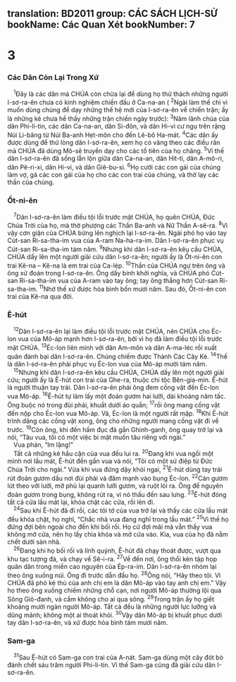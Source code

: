 translation: BD2011
group: CÁC SÁCH LỊCH-SỬ
bookName: Các Quan Xét 
bookNumber: 7
-------

<div class="title"><h1>3</h1><h3>Các Dân Còn Lại Trong Xứ</h3></div>
<span class="verse cac_3_1"> <sup>1</sup>Ðây là các dân mà CHÚA còn chừa lại để dùng họ thử thách những người I-sơ-ra-ên chưa có kinh nghiệm chiến đấu ở Ca-na-an (</span>
<span class="verse cac_3_2"><sup>2</sup>Ngài làm thế chỉ vì muốn dùng chúng để dạy những thế hệ mới của I-sơ-ra-ên về chiến trận; ấy là những kẻ chưa hề thấy những trận chiến ngày trước): </span>
<span class="verse cac_3_3"><sup>3</sup>Năm lãnh chúa của dân Phi-li-tin, các dân Ca-na-an, dân Si-đôn, và dân Hi-vi cư ngụ trên rặng Núi Li-băng từ Núi Ba-anh Hẹt-môn cho đến Lê-bô Ha-mát. </span>
<span class="verse cac_3_4"><sup>4</sup>Các dân ấy được dùng để thử lòng dân I-sơ-ra-ên, xem họ có vâng theo các điều răn mà CHÚA đã dùng Mô-sê truyền dạy cho các tổ tiên của họ chăng. </span>
<span class="verse cac_3_5"><sup>5</sup>Vì thế dân I-sơ-ra-ên đã sống lẫn lộn giữa dân Ca-na-an, dân Hít-ti, dân A-mô-ri, dân Pê-ri-xi, dân Hi-vi, và dân Giê-bu-si. </span>
<span class="verse cac_3_6"><sup>6</sup>Họ cưới các con gái của chúng làm vợ, gả các con gái của họ cho các con trai của chúng, và thờ lạy các thần của chúng.<br/></span>
<div class="title"><h3>Ốt-ni-ên</h3></div>
<span class="verse cac_3_7"> <sup>7</sup>Dân I-sơ-ra-ên làm điều tội lỗi trước mặt CHÚA, họ quên CHÚA, Ðức Chúa Trời của họ, mà thờ phượng các Thần Ba-anh và Nữ Thần A-sê-ra. </span>
<span class="verse cac_3_8"><sup>8</sup>Vì vậy cơn giận của CHÚA bừng lên nghịch lại I-sơ-ra-ên. Ngài phó họ vào tay Cút-san Ri-sa-tha-im vua của A-ram Na-ha-ra-im. Dân I-sơ-ra-ên phục vụ Cút-san Ri-sa-tha-im tám năm. </span>
<span class="verse cac_3_9"><sup>9</sup>Nhưng khi dân I-sơ-ra-ên kêu cầu CHÚA, CHÚA dấy lên một người giải cứu dân I-sơ-ra-ên; người ấy là Ốt-ni-ên con trai Kê-na – Kê-na là em trai của Ca-lép. </span>
<span class="verse cac_3_10"><sup>10</sup>Thần của CHÚA ngự trên ông và ông xử đoán trong I-sơ-ra-ên. Ông dấy binh khởi nghĩa, và CHÚA phó Cút-san Ri-sa-tha-im vua của A-ram vào tay ông; tay ông thắng hơn Cút-san Ri-sa-tha-im. </span>
<span class="verse cac_3_11"><sup>11</sup>Nhờ thế xứ được hòa bình bốn mươi năm. Sau đó, Ốt-ni-ên con trai của Kê-na qua đời.<br/></span>
<div class="title"><h3>Ê-hút</h3></div>
<span class="verse cac_3_12"> <sup>12</sup>Dân I-sơ-ra-ên lại làm điều tội lỗi trước mặt CHÚA, nên CHÚA cho Éc-lon vua của Mô-áp mạnh hơn I-sơ-ra-ên, bởi vì họ đã làm điều tội lỗi trước mặt CHÚA. </span>
<span class="verse cac_3_13"><sup>13</sup>Éc-lon liên minh với dân Am-môn và dân A-ma-léc rồi xuất quân đánh bại dân I-sơ-ra-ên. Chúng chiếm được Thành Các Cây Kè. </span>
<span class="verse cac_3_14"><sup>14</sup>Thế là dân I-sơ-ra-ên phải phục vụ Éc-lon vua của Mô-áp mười tám năm.<br/></span>
<span class="verse cac_3_15"> <sup>15</sup>Nhưng khi dân I-sơ-ra-ên kêu cầu CHÚA, CHÚA dấy lên một người giải cứu; người ấy là Ê-hút con trai của Ghe-ra, thuộc chi tộc Bên-gia-min. Ê-hút là người thuận tay trái. Dân I-sơ-ra-ên phái ông đem cống vật đến Éc-lon vua Mô-áp. </span>
<span class="verse cac_3_16"><sup>16</sup>Ê-hút tự làm lấy một đoản gươm hai lưỡi, dài khoảng năm tấc. Ông buộc nó trong đùi phải, khuất dưới áo quần; </span>
<span class="verse cac_3_17"><sup>17</sup>rồi ông mang cống vật đến nộp cho Éc-lon vua Mô-áp. Vả, Éc-lon là một người rất mập. </span>
<span class="verse cac_3_18"><sup>18</sup>Khi Ê-hút trình dâng các cống vật xong, ông cho những người mang cống vật đi về trước. </span>
<span class="verse cac_3_19"><sup>19</sup>Còn ông, khi đến hầm đục đá gần Ghinh-ganh, ông quay trở lại và nói, “Tâu vua, tôi có một việc bí mật muốn tâu riêng với ngài.”<br/> Vua phán, “Im lặng!”<br/> Tất cả những kẻ hầu cận của vua đều lui ra. </span>
<span class="verse cac_3_20"><sup>20</sup>Ðang khi vua ngồi một mình nơi lầu mát, Ê-hút đến gần vua và nói, “Tôi có một sứ điệp từ Ðức Chúa Trời cho ngài.” Vừa khi vua đứng dậy khỏi ngai, </span>
<span class="verse cac_3_21"><sup>21</sup>Ê-hút dùng tay trái rút đoản gươm dấu nơi đùi phải và đâm mạnh vào bụng Éc-lon. </span>
<span class="verse cac_3_22"><sup>22</sup>Cán gươm lút theo với lưỡi, mỡ phủ lại quanh lưỡi gươm, và ruột lòi ra. Ông để nguyên đoản gươm trong bụng, không rút ra, vì nó thấu đến sau lưng. </span>
<span class="verse cac_3_23"><sup>23</sup>Ê-hút đóng tất cả cửa lầu mát lại, khóa chặt các cửa, rồi lẻn đi.<br/></span>
<span class="verse cac_3_24"> <sup>24</sup>Sau khi Ê-hút đã đi rồi, các tôi tớ của vua trở lại và thấy các cửa lầu mát đều khóa chặt, họ nghĩ, “Chắc nhà vua đang nghỉ trong lầu mát.” </span>
<span class="verse cac_3_25"><sup>25</sup>Vì thế họ đứng đợi bên ngoài cho đến khi bối rối. Họ cứ đợi mãi mà vẫn thấy vua không mở cửa, nên họ lấy chìa khóa và mở cửa vào. Kìa, vua của họ đã nằm chết dưới sàn nhà.<br/></span>
<span class="verse cac_3_26"> <sup>26</sup>Ðang khi họ bối rối và lính quýnh, Ê-hút đã chạy thoát được, vượt qua khu tạc tượng đá, và chạy về Sê-i-ra. </span>
<span class="verse cac_3_27"><sup>27</sup>Về đến nơi, ông thổi kèn tập họp quân dân trong miền cao nguyên của Ép-ra-im. Dân I-sơ-ra-ên nhóm lại theo ông xuống núi. Ông đi trước dẫn đầu họ. </span>
<span class="verse cac_3_28"><sup>28</sup>Ông nói, “Hãy theo tôi. Vì CHÚA đã phó kẻ thù của anh chị em là dân Mô-áp vào tay anh chị em.” Vậy họ theo ông xuống chiếm những chỗ cạn, nơi người Mô-áp thường lội qua Sông Giô-đanh, và cấm không cho ai qua sông. </span>
<span class="verse cac_3_29"><sup>29</sup>Trong trận ấy họ giết khoảng mười ngàn người Mô-áp. Tất cả đều là những người lực lưỡng và dũng mãnh; không một ai thoát khỏi. </span>
<span class="verse cac_3_30"><sup>30</sup>Vậy dân Mô-áp bị khuất phục dưới tay dân I-sơ-ra-ên, và xứ được hòa bình tám mươi năm.<br/></span>
<div class="title"><h3>Sam-ga</h3></div>
<span class="verse cac_3_31"> <sup>31</sup>Sau Ê-hút có Sam-ga con trai của A-nát. Sam-ga dùng một cây đót bò đánh chết sáu trăm người Phi-li-tin. Vì thế Sam-ga cũng đã giải cứu dân I-sơ-ra-ên.<br/></span>
